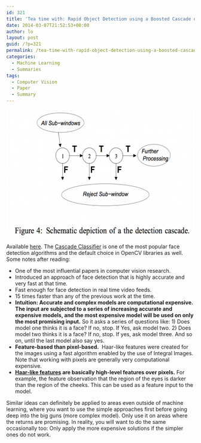 ```yaml
---
id: 321
title: 'Tea time with: Rapid Object Detection using a Boosted Cascade of Simple Features'
date: 2014-03-07T21:52:53+00:00
author: lo
layout: post
guid: /?p=321
permalink: /tea-time-with-rapid-object-detection-using-a-boosted-cascade-of-simple-features/
categories:
  - Machine Learning
  - Summaries
tags:
  - Computer Vision
  - Paper
  - Summary
---
```

[<img class="aligncenter size-medium wp-image-326" alt="Cascade Classifier" src="/wp-content/uploads/2014/03/cascade.png" width="580" height="343" sizes="(max-width: 580px) 100vw, 580px" />](/wp-content/uploads/2014/03/cascade.png)

Available [here](https://www.cs.cmu.edu/~efros/courses/LBMV07/Papers/viola-cvpr-01.pdf). The [Cascade Classifier](http://en.wikipedia.org/wiki/Cascading_classifiers) is one of the most popular face detection algorithms and the default choice in OpenCV libraries as well. Some notes after reading:

  * One of the most influential papers in computer vision research.
  * Introduced an approach of face detection that is highly accurate and very fast at that time.
  * Fast enough for face detection in real time video feeds.
  * 15 times faster than any of the previous work at the time.
  * **Intuition: Accurate and complex models are computational expensive. The input are subjected to a series of increasing accurate and expensive models, and the most expensive model will be used on only the most promising input.** So it asks a series of questions like: 1) Does model one thinks it is a face? If no, stop. If Yes, ask model two. 2) Does model two thinks it is a face? If no, stop. If yes, ask model three. And so on, until the last model also say yes.
  * **Feature-based than pixel-based.**  Haar-like features were created for the images using a fast algorithm enabled by the use of Integral Images. Note that working with pixels are generally very computational expensive.
  * **[Haar-like features](http://en.wikipedia.org/wiki/Haar-like_features) are basically high-level features over pixels.** For example, the feature observation that the region of the eyes is darker than the region of the cheeks. This can be used as a feature input to the model.

Similar ideas can definitely be applied to areas even outside of machine learning, where you want to use the simple approaches first before going deep into the big guns (more complex model). Only use it on areas where the returns are promising. In reality, you will want to do the same occasionally too: Only apply the more expensive solutions if the simpler ones do not work.